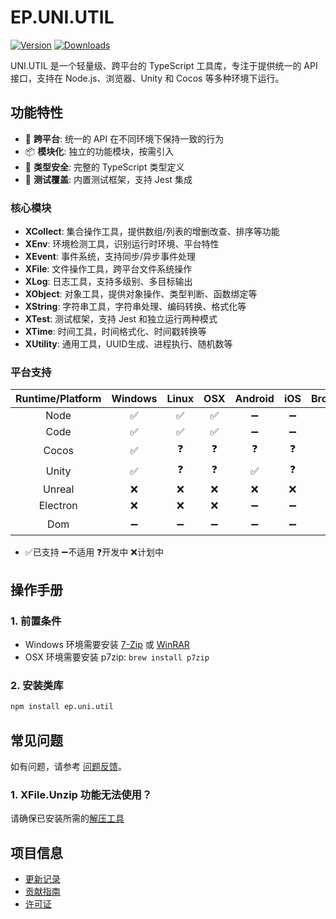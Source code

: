 # EP.UNI.UTIL

[![Version](https://img.shields.io/npm/v/ep.uni.util)](https://www.npmjs.com/package/ep.uni.util)
[![Downloads](https://img.shields.io/npm/dm/ep.uni.util)](https://www.npmjs.com/package/ep.uni.util)  

UNI.UTIL 是一个轻量级、跨平台的 TypeScript 工具库，专注于提供统一的 API 接口，支持在 Node.js、浏览器、Unity 和 Cocos 等多种环境下运行。

## 功能特性

- 🚀 **跨平台**: 统一的 API 在不同环境下保持一致的行为
- 📦 **模块化**: 独立的功能模块，按需引入
- 🔧 **类型安全**: 完整的 TypeScript 类型定义
- 🧪 **测试覆盖**: 内置测试框架，支持 Jest 集成

### 核心模块

- **XCollect**: 集合操作工具，提供数组/列表的增删改查、排序等功能
- **XEnv**: 环境检测工具，识别运行时环境、平台特性
- **XEvent**: 事件系统，支持同步/异步事件处理
- **XFile**: 文件操作工具，跨平台文件系统操作
- **XLog**: 日志工具，支持多级别、多目标输出
- **XObject**: 对象工具，提供对象操作、类型判断、函数绑定等
- **XString**: 字符串工具，字符串处理、编码转换、格式化等
- **XTest**: 测试框架，支持 Jest 和独立运行两种模式
- **XTime**: 时间工具，时间格式化、时间戳转换等
- **XUtility**: 通用工具，UUID生成、进程执行、随机数等

### 平台支持

| Runtime/Platform | Windows | Linux | OSX | Android | iOS | Browser |
| :-: | :-: | :-: | :-: | :-: | :-: | :-: |
| Node | ✅ | ✅ | ✅ | ➖ | ➖ | ➖ |
| Code | ✅ | ✅ | ✅ | ➖ | ➖ | ➖ |
| Cocos | ✅ | ❓ | ❓ | ❓ | ❓ | ❓ |
| Unity | ✅ | ❓ | ❓ | ✅ | ❓ | ❓ |
| Unreal | ❌ | ❌ | ❌ | ❌ | ❌ | ❌ |
| Electron | ❌ | ❌ | ❌ | ➖ | ➖ | ➖ |
| Dom | ➖ | ➖ | ➖ | ➖ | ➖ | ❓ |
- ✅已支持  ➖不适用  ❓开发中  ❌计划中

## 操作手册

### 1. 前置条件
- Windows 环境需要安装 [7-Zip](https://www.7-zip.org/) 或 [WinRAR](https://www.win-rar.com/)
- OSX 环境需要安装 p7zip: `brew install p7zip`

### 2. 安装类库
```bash
npm install ep.uni.util
```

## 常见问题

如有问题，请参考 [问题反馈](CONTRIBUTING.md#问题反馈)。

### 1. XFile.Unzip 功能无法使用？
请确保已安装所需的[解压工具](#1-前置条件)

## 项目信息

- [更新记录](CHANGELOG.md)
- [贡献指南](CONTRIBUTING.md)
- [许可证](LICENSE)
